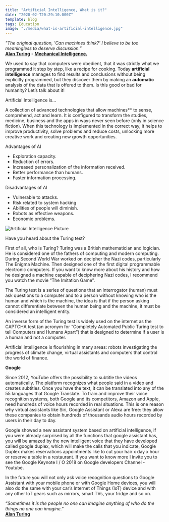 ```yaml
---
title: "Artificial Intelligence, What is it?"
date: "2020-02-T20:29:10.000Z"
template: blog
tags: Education
image: "./media/what-is-artificial-intelligence.jpg"
---
```


<block-quote>_"The original question, 'Can machines think?' I believe to be too meaningless to deserve discussion.”_  
[**Alan Turing**](https://www.goodreads.com/author/show/87041.Alan_Turing) - [**Mechanical Intelligence.**](https://www.goodreads.com/work/quotes/764008)</blockquote>

We used to say that computers were obedient, that it was strictly what we programmed it step by step, like a recipe for cooking. Today **artificial intelligence** manages to find results and conclusions without being explicitly programmed, but they discover them by making an **automatic** analysis of the data that is offered to them. Is this good or bad for humanity? Let’s talk about it!

<title-2>Artificial Intelligence is...</title-2> 

A collection of advanced technologies that allow machines** to sense, comprehend, act and learn. It is configured to transform the studies, medicine, business and the apps in ways never seen before (only in science fiction). When this technology is implemented in the correct way, it helps to improve productivity, solve problems and reduce costs, unlocking more creative work and creating new growth opportunities. 

<title-2>Advantages of AI</title-2>

*   Exploration capacity.
*   Reduction of errors.
*   Increased personalization of the information received.
*   Better performance than humans.
*   Faster information processing.

<title-2>Disadvantages of AI</title-2>

*   Vulnerable to attacks.
*   Risk related to system hacking
*   Abilities of people will diminish.
*   Robots as effective weapons.
*   Economic problems.

![Artificial Intelligence Picture](./media/image121221sad21.jpg)

<title-3>Have you heard about the Turing test?</title-3>

First of all, who is Turing? Turing was a British mathematician and logician. He is considered one of the fathers of computing and modern computing. During Second World War worked on decipher the Nazi codes, particularly The Enigma Machine. Then designed one of the first digital programmable electronic computers. If you want to know more about his history and how he designed a machine capable of deciphering Nazi codes, I recommend you watch the movie “The Imitation Game”. 

The Turing test is a series of questions that an interrogator (human) must ask questions to a computer and to a person without knowing who is the human and which is the machine, the idea is that if the person asking cannot differentiate between the human being and the machine, it must be considered an intelligent entity. 

An inverse form of the Turing test is widely used on the internet as the CAPTCHA test (an acronym for “Completely Automated Public Turing test to tell Computers and Humans Apart”) that is designed to determine if a user is a human and not a computer. 

Artificial intelligence is flourishing in many areas: robots investigating the progress of climate change, virtual assistants and computers that control the world of finance. 

**Google**  

Since 2012, YouTube offers the possibility to subtitle the videos automatically. The platform recognizes what people said in a video and creates subtitles. Once you have the text, it can be translated into any of the 55 languages that Google Translate. To train and improve their voice recognition systems, both Google and its competitors, Amazon and Apple, need hundreds of voice hours recorded in real situations. This is one reason why virtual assistants like Siri, Google Assistant or Alexa are free: they allow these companies to obtain hundreds of thousands audio hours recorded by users in their day to day. 

Google showed a new assistant system based on artificial intelligence, if you were already surprised by all the functions that google assistant has, you will be amazed by the new intelligent voice that they have developed called google duplex, which will make the calls that you indicate, Google Duplex makes reservations appointments like to cut your hair x day x hour or reserve a table in a restaurant. If you want to know more I invite you to see the Google Keynote I / O 2018 on Google developers Channel - Youtube. 

In the future you will not only ask voice recognition questions to Google Assistant with your mobile phone or with Google Home devices, you will also do the same with your car’s Internet of Things (IoT) device and with any other IoT gears such as mirrors, smart TVs, your fridge and so on.  

<block-quote>_“Sometimes it is the people no one can imagine anything of who do the things no one can imagine.”_  
[**Alan Turing**](https://www.goodreads.com/author/show/87041.Alan_Turing)</block-quote>
